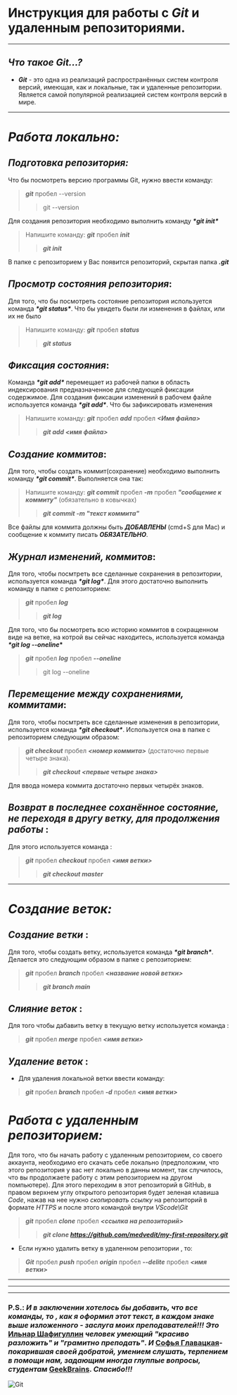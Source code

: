 # Инструкция для работы с *Git* и удаленным репозиториями.

***
## ***Что такое Git...?***
+ ***Git*** - это одна из реализаций распространённых систем контроля версий, имеющая, как и локальные, так и удаленные репозитории. Является самой популярной реализацией систем контроля версий в мире.
***

# ***Работа локально:***
## *Подготовка репозитория:*

Что бы посмотреть версию программы Git, нужно ввести команду:
>***git*** пробел --version
>>git --version


Для создания репозитория необходимо выполнить команду ***\*git init\****
>Напишите команду: ***git*** пробел ***init***
>>***git init***

В папке с репозиторием у Вас появится репозиторий, скрытая папка ***.git***

## *Просмотр состояния репозитория*:

Для того, что бы посмотреть состояние репозитория используется команда ***\*git status\****. Что бы увидеть были ли изменения в файлах, или их не было
>Напишите команду: ***git*** пробел ***status***
>>***git status***

## *Фиксация состояния*:

Команда ***\*git add\**** перемещает из рабочей папки в область индексирования предназначенное для следующей фиксации содержимое. Для создания фиксации изменений в рабочем файле используется команда ***\*git add\****. Что бы зафиксировать изменения
>Напишите команду: ***git*** пробел ***add*** пробел ***<Имя файла>***
>>***git add <имя файла>***

## *Создание коммитов*:

Для того, чтобы создать коммит(сохранение) необходимо выполнить команду ***\*git commit\****. Выполняется она так:
>Напишите команду: ***git commit*** пробел ***-m*** пробел ***"сообщение к коммиту"*** (обязательно в ковычках)
>>***git commit -m "текст коммита"***


Все файлы для коммита должны быть ***ДОБАВЛЕНЫ*** (cmd+S для Мас) и сообщение к коммиту писать ***ОБЯЗАТЕЛЬНО***.

## *Журнал изменений, коммитов*:

Для того, чтобы посмтреть все сделанные сохранения в репозитории, используется команда ***\*git log\****. Для этого достаточно выполнить команду в папке с репозиторием: 

>***git*** пробел ***log***
>> ***git log***

Для того, что бы посмотреть всю историю коммитов в сокращенном виде на ветке, на котрой вы сейчас находитесь, используется команда ***\*git log --oneline*\***
>***git*** пробел ***log*** пробел ***--oneline***
>>git log --oneline


## *Перемещение между сохранениями, коммитами*:

Для того, чтобы посмтреть все сделанные изменения в репозитории, используется команда ***\*git checkout\****. Используется она в папке с репозиторием следующим образом:
>***git checkout*** пробел ***<номер коммита>*** (достаточно первые четыре знака).
>>***git checkout <первые четыре знака>***


Для ввода номера коммита достаточно первых четырёх знаков.

## *Возврат в последнее соханённое состояние, не переходя в другу ветку, для продолжения работы* :

Для этого используется команда :
>***git*** пробел ***checkout*** пробел ***<имя ветки>***
>>***git checkout master***



***

# ***Создание веток:***

## *Создание ветки* :

Для того, чтобы создать ветку, используется команда ***\*git branch\****. Делается это следующим образом в папке с репозиторием:
>***git*** пробел ***branch*** пробел ***<название новой ветки>***
>>***git branch main***

## *Слияние веток* :

Для того чтобы дабавить ветку в текущую ветку используется команда :

>***git*** пробел  ***merge*** пробел ***<имя ветки\>***

## *Удаление веток* :

+ Для удаления локальной ветки ввести команду:

>***git*** пробел ***branch*** пробел  ***-d*** пробел ***<имя ветки>***

# ***Работа с удаленным репозиторием:***

Для того, что бы начать работу с удаленным репозиторием, со своего аккаунта, необходимо его скачать себе локально (предположим, что этого репозитория у вас нет локально в данны момент, так случилось, что вы продолжаете работу с этим репозиторием на другом помпьютере). Для этого переходим в этот репозиторий в GitHub, в правом верхнем углу открытого репозитория будет зеленая клавиша *Code*, нажав на нее нужно *скопировать ссылку* на репозиторий в формате *HTTPS* и после этого командой внутри *VScode\Git*
>***git*** пробел ***clone*** пробел ***<ссылка на репозиторий>***
>>***git clone https://github.com/medvedit/my-first-repository.git***
+ Если нужно удалить ветку в удаленном репозитории , то:

>***Git*** пробел ***push*** пробел ***origin*** пробел ***--delite*** пробел ***<имя ветки>***

***
***
***

### P.S.: *И в заключении хотелось бы добавить, что все команды, то , как я оформил этот текст, в каждом знаке выше изложенного - заслуга моих преподавателей!!! Это* [Ильнар Шафигуллин](https://gb.ru/users/teachers/3546003 "Преподаватель GeekBrains") *человек умеющий* ***"красиво разложить"*** *и* ***"грамитно преподать"***. *И* [Софья Главацкая](https://gb.ru/users/teachers/7524512 "Преподаватель GeekBrains")-*покарившая своей ***добратой, умением слушать, терпением*** в помощи нам, задающим иногда глуппые вопросы, студентам* [GeekBrains](https://gb.ru "IT-образование"). ***Спасибо!!!***

![Git](https://encrypted-tbn0.gstatic.com/images?q=tbn:ANd9GcQGtIP9OfwS0NgRXqpnxBVYHJuKStUiw9uLQg&usqp=CAU)
